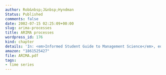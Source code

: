 ```yaml
---
author: Rob&nbsp;J&nbsp;Hyndman
Status: Published
comments: false
date: 2002-07-15 02:25:09+00:00
slug: arima-processes
title: ARIMA processes
wordpress_id: 176
kind: chapter
details: 'In: <em>Informed Student Guide to Management Science</em>, ed., Hans Daellenbach and Robert Flood, Thomson: London'
amazon: "1861525427"
file: ARIMA.pdf
tags:
- time series
---
```

